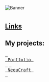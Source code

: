 <picture>
 <source media="(prefers-color-scheme: dark)" srcset="logo_text_white.svg">
 <source media="(prefers-color-scheme: light)" srcset="logo_text.svg">
 <img alt="Banner" src="logo_text.svg">
</picture>

# 

## [Links](https://links.vortygon.space/)
## My projects:
[<kbd> <br> Portfolio <br> </kbd>](https://www.neeucraft.ru/)
[<kbd> <br> NeeuCraft <br> </kbd>](https://www.neeucraft.ru/)
